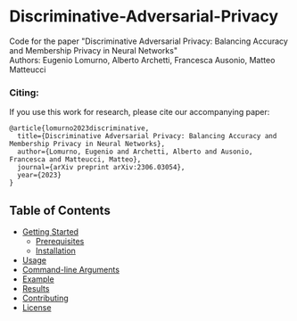 # Discriminative-Adversarial-Privacy

Code for the paper "Discriminative Adversarial Privacy: Balancing Accuracy and Membership Privacy in Neural Networks"<br>
Authors: Eugenio Lomurno, Alberto Archetti, Francesca Ausonio, Matteo Matteucci

### Citing:
If you use this work for research, please cite our accompanying paper:
```
@article{lomurno2023discriminative,
  title={Discriminative Adversarial Privacy: Balancing Accuracy and Membership Privacy in Neural Networks},
  author={Lomurno, Eugenio and Archetti, Alberto and Ausonio, Francesca and Matteucci, Matteo},
  journal={arXiv preprint arXiv:2306.03054},
  year={2023}
}
```

## Table of Contents

- [Getting Started](#getting-started)
  - [Prerequisites](#prerequisites)
  - [Installation](#installation)
- [Usage](#usage)
- [Command-line Arguments](#command-line-arguments)
- [Example](#example)
- [Results](#results)
- [Contributing](#contributing)
- [License](#license)
